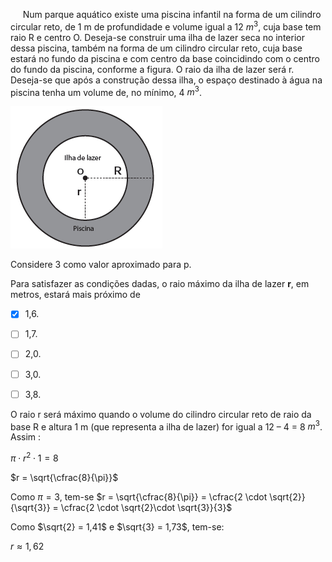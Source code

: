 

     Num parque aquático existe uma piscina infantil na forma de um cilindro circular reto, de 1 m de profundidade e volume igual a 12 $m^3$, cuja base tem raio R e centro O. Deseja-se construir uma ilha de lazer seca no interior dessa piscina, também na forma de um cilindro circular reto, cuja base estará no fundo da piscina e com centro da base coincidindo com o centro do fundo da piscina, conforme a figura. O raio da ilha de lazer será r. Deseja-se que após a construção dessa ilha, o espaço destinado à água na piscina tenha um volume de, no mínimo, 4 $m^3$.

![](a0cdd83c-70ef-dfe4-110a-a29016f9e7d2.png)

Considere 3 como valor aproximado para p.

Para satisfazer as condições dadas, o raio máximo da ilha de lazer **r**, em metros, estará mais próximo de



- [x] 1,6.
- [ ] 1,7.
- [ ] 2,0.
- [ ] 3,0.
- [ ] 3,8.


O raio r será máximo quando o volume do cilindro circular reto de raio da base R e altura 1 m (que representa a ilha de lazer) for igual a 12 – 4 = 8 $m^3$. Assim :

$\pi \cdot r^2 \cdot 1 = 8$

$r = \sqrt{\cfrac{8}{\pi}}$

Como $\pi = 3$, tem-se $r = \sqrt{\cfrac{8}{\pi}} = \cfrac{2 \cdot \sqrt{2}}{\sqrt{3}} = \cfrac{2 \cdot \sqrt{2}\cdot \sqrt{3}}{3}$

Como $\sqrt{2} = 1,41$ e $\sqrt{3} = 1,73$, tem-se:

$r \approx 1,62$
